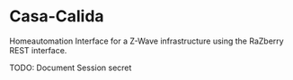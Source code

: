 # Casa-Calida
Homeautomation Interface for a Z-Wave infrastructure using the RaZberry REST interface.

TODO: Document Session secret